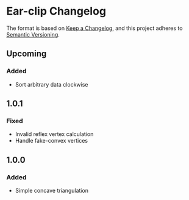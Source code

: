 ﻿# Ear-clip Changelog

The format is based on [Keep a Changelog](https://keepachangelog.com/en/1.0.0/),
and this project adheres
to [Semantic Versioning](https://semver.org/spec/v2.0.0.html).

## Upcoming

### Added

- Sort arbitrary data clockwise

## 1.0.1

### Fixed

- Invalid reflex vertex calculation
- Handle fake-convex vertices

## 1.0.0

### Added

- Simple concave triangulation